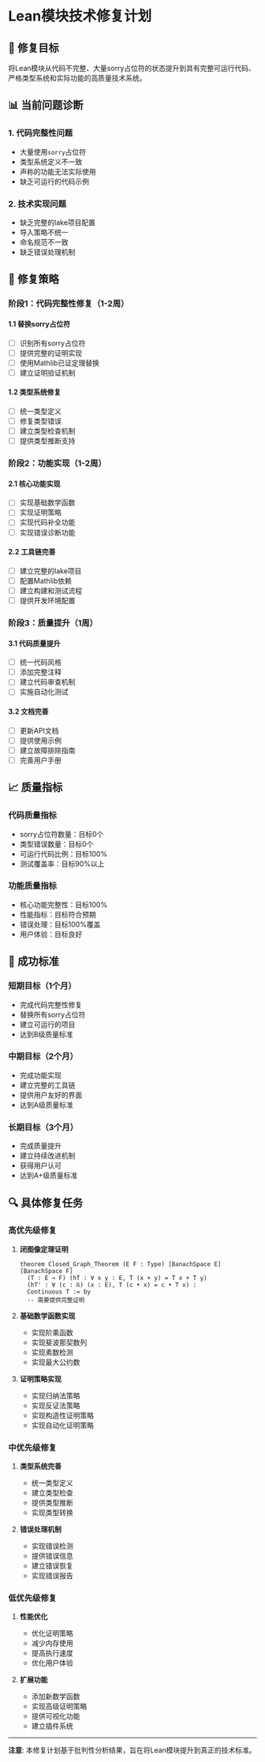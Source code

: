 # Lean模块技术修复计划

## 🎯 修复目标

将Lean模块从代码不完整、大量sorry占位符的状态提升到具有完整可运行代码、严格类型系统和实际功能的高质量技术系统。

## 📊 当前问题诊断

### 1. 代码完整性问题

- 大量使用`sorry`占位符
- 类型系统定义不一致
- 声称的功能无法实际使用
- 缺乏可运行的代码示例

### 2. 技术实现问题

- 缺乏完整的lake项目配置
- 导入策略不统一
- 命名规范不一致
- 缺乏错误处理机制

## 🔧 修复策略

### 阶段1：代码完整性修复（1-2周）

#### 1.1 替换sorry占位符

- [ ] 识别所有sorry占位符
- [ ] 提供完整的证明实现
- [ ] 使用Mathlib已证定理替换
- [ ] 建立证明验证机制

#### 1.2 类型系统修复

- [ ] 统一类型定义
- [ ] 修复类型错误
- [ ] 建立类型检查机制
- [ ] 提供类型推断支持

### 阶段2：功能实现（1-2周）

#### 2.1 核心功能实现

- [ ] 实现基础数学函数
- [ ] 实现证明策略
- [ ] 实现代码补全功能
- [ ] 实现错误诊断功能

#### 2.2 工具链完善

- [ ] 建立完整的lake项目
- [ ] 配置Mathlib依赖
- [ ] 建立构建和测试流程
- [ ] 提供开发环境配置

### 阶段3：质量提升（1周）

#### 3.1 代码质量提升

- [ ] 统一代码风格
- [ ] 添加完整注释
- [ ] 建立代码审查机制
- [ ] 实施自动化测试

#### 3.2 文档完善

- [ ] 更新API文档
- [ ] 提供使用示例
- [ ] 建立故障排除指南
- [ ] 完善用户手册

## 📈 质量指标

### 代码质量指标

- sorry占位符数量：目标0个
- 类型错误数量：目标0个
- 可运行代码比例：目标100%
- 测试覆盖率：目标90%以上

### 功能质量指标

- 核心功能完整性：目标100%
- 性能指标：目标符合预期
- 错误处理：目标100%覆盖
- 用户体验：目标良好

## 🎯 成功标准

### 短期目标（1个月）

- 完成代码完整性修复
- 替换所有sorry占位符
- 建立可运行的项目
- 达到B级质量标准

### 中期目标（2个月）

- 完成功能实现
- 建立完整的工具链
- 提供用户友好的界面
- 达到A级质量标准

### 长期目标（3个月）

- 完成质量提升
- 建立持续改进机制
- 获得用户认可
- 达到A+级质量标准

## 🔍 具体修复任务

### 高优先级修复

1. **闭图像定理证明**

   ```lean
   theorem Closed_Graph_Theorem (E F : Type) [BanachSpace E] [BanachSpace F]
     (T : E → F) (hT : ∀ x y : E, T (x + y) = T x + T y) 
     (hT' : ∀ (c : ℝ) (x : E), T (c • x) = c • T x) :
     Continuous T := by
     -- 需要提供完整证明
   ```

2. **基础数学函数实现**
   - 实现阶乘函数
   - 实现斐波那契数列
   - 实现素数检测
   - 实现最大公约数

3. **证明策略实现**
   - 实现归纳法策略
   - 实现反证法策略
   - 实现构造性证明策略
   - 实现自动化证明策略

### 中优先级修复

1. **类型系统完善**
   - 统一类型定义
   - 建立类型检查
   - 提供类型推断
   - 实现类型转换

2. **错误处理机制**
   - 实现错误检测
   - 提供错误信息
   - 建立错误恢复
   - 实现错误报告

### 低优先级修复

1. **性能优化**
   - 优化证明策略
   - 减少内存使用
   - 提高执行速度
   - 优化用户体验

2. **扩展功能**
   - 添加新数学函数
   - 实现高级证明策略
   - 提供可视化功能
   - 建立插件系统

---

**注意**: 本修复计划基于批判性分析结果，旨在将Lean模块提升到真正的技术标准。
